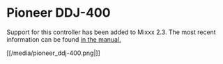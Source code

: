 # Pioneer DDJ-400

Support for this controller has been added to Mixxx 2.3. The most recent information can be found [in the manual.](https://manual.mixxx.org/2.3/en/hardware/controllers/pioneer_ddj_400.html)

[[/media/pioneer_ddj-400.png|]]

